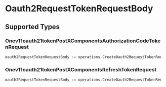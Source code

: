 # Oauth2RequestTokenRequestBody


## Supported Types

### Onev11oauth21tokenPostXComponentsAuthorizationCodeTokenRequest

```go
oauth2RequestTokenRequestBody := operations.CreateOauth2RequestTokenRequestBodyAuthorizationCode(components.Onev11oauth21tokenPostXComponentsAuthorizationCodeTokenRequest{/* values here */})
```

### Onev11oauth21tokenPostXComponentsRefreshTokenRequest

```go
oauth2RequestTokenRequestBody := operations.CreateOauth2RequestTokenRequestBodyRefreshToken(components.Onev11oauth21tokenPostXComponentsRefreshTokenRequest{/* values here */})
```


